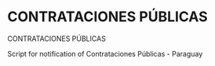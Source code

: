 # CONTRATACIONES PÚBLICAS
CONTRATACIONES PÚBLICAS

Script for notification of Contrataciones Públicas - Paraguay
